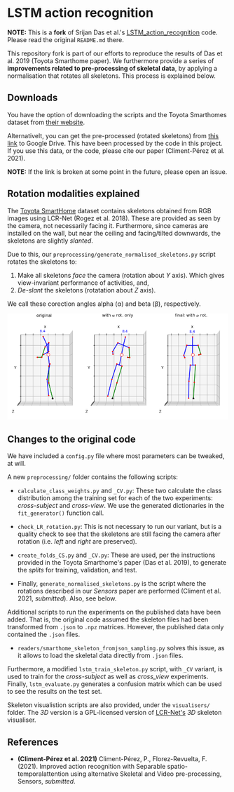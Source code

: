 # LSTM action recognition

**NOTE:** This is a **fork** of Srijan Das et al.'s [LSTM_action_recognition](https://github.com/srijandas07/LSTM_action_recognition) code. Please read the original `README.md` there.

This repository fork is part of our efforts to reproduce the results of Das et al. 2019 (Toyota Smarthome paper).
We furthermore provide a series of **improvements related to pre-processing of skeletal data**, by applying a normalisation
that rotates all skeletons. This process is explained below.

## Downloads

You have the option of downloading the scripts and the Toyota Smarthomes dataset from [their website](https://project.inria.fr/toyotasmarthome/).

Alternativelt, you can get the pre-processed (rotated skeletons) from [this link](https://drive.google.com/file/d/1we1lrMJSmnZRzPmKYRcD-zyO8kZFfjw6/view?usp=sharing) to Google Drive. This have been processed by the code in this project. If you use this data, or the code, please cite our paper (Climent-Pérez et al. 2021).

**NOTE:** If the link is broken at some point in the future, please open an issue.

## Rotation modalities explained

The [Toyota SmartHome](https://project.inria.fr/toyotasmarthome/) dataset contains skeletons obtained from RGB images using LCR-Net (Rogez et al. 2018). These are provided as seen by the camera, not necessarily facing it. Furthermore, since cameras are installed on the wall, but near the ceiling and facing/tilted downwards, the skeletons are slightly _slanted_. 

Due to this, our `preprocessing/generate_normalised_skeletons.py` script rotates the skeletons to:

1. Make all skeletons _face_ the camera (rotation about _Y_ axis). Which gives view-invariant performance of activities, and,
2. _De-slant_ the skeletons (rotatation about _Z_ axis).

We call these corection angles alpha (&alpha;) and beta (&beta;), respectively.

![rotated skeletons](./Figure_rot_skeletons.png)

## Changes to the original code

We have included a `config.py` file where most parameters can be tweaked, at will.

A new `preprocessing/` folder contains the following scripts:

* `calculate_class_weights.py` and `_CV.py`: These two calculate the class distribution among the training set for each
  of the two experiments: _cross-subject_ and _cross-view_. We use the generated dictionaries in the `fit_generator()`
  function call.
  
* `check_LR_rotation.py`: This is not necessary to run our variant, but is a quality check to see that the skeletons are
  still facing the camera after rotation (i.e. _left_ and _right_ are preserved).
  
* `create_folds_CS.py` and `_CV.py`: These are used, per the instructions provided in the Toyota Smarthome's paper
  (Das et al. 2019), to generate the _splits_ for training, validation, and test.
  
* Finally, `generate_normalised_skeletons.py` is the script where the rotations described in our _Sensors_ paper are
  performed (Climent et al. 2021, _submitted_). Also, see below.
  
Additional scripts to run the experiments on the published data have been added. That is, the original code assumed the
skeleton files had been transformed from `.json` to `.npz` matrices. However, the published data only contained the
`.json` files.

* `readers/smarthome_skeleton_fromjson_sampling.py` solves this issue, as it allows to load the skeletal data directly
  from `.json` files.
  
Furthermore, a modified `lstm_train_skeleton.py` script, with `_CV` variant, is used to train for the _cross-subject_ as well as _cross_view_ experiments. Finally, `lstm_evaluate.py` generates a confusion matrix which can be used to see the results on the test set. 

Skeleton visualistion scripts are also provided, under the `visualisers/` folder. The _3D_ version is a GPL-licensed version
of [LCR-Net's](https://thoth.inrialpes.fr/src/LCR-Net/) _3D_ skeleton visualiser.

## References

* **(Climent-Pérez et al. 2021)** Climent-Pérez, P., Florez-Revuelta, F. (2021). Improved action recognition with Separable spatio-temporalattention using alternative Skeletal and Video pre-processing, Sensors, _submitted_.
